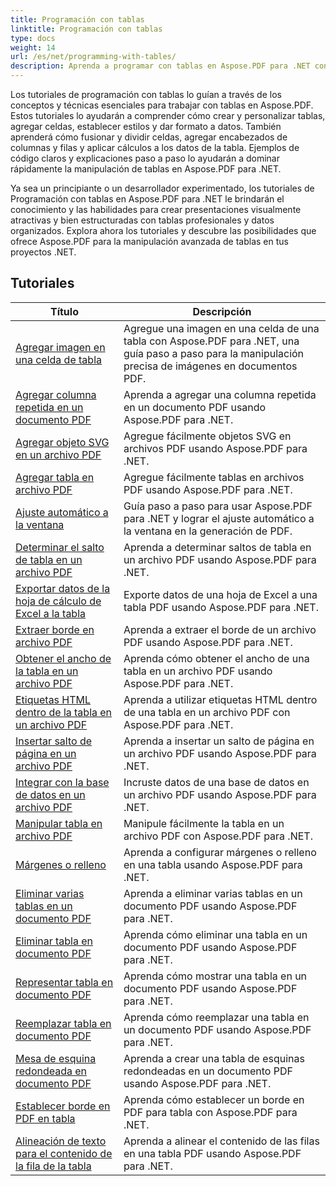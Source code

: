 ```yaml
---
title: Programación con tablas
linktitle: Programación con tablas
type: docs
weight: 14
url: /es/net/programming-with-tables/
description: Aprenda a programar con tablas en Aspose.PDF para .NET con tutoriales paso a paso.
---
```

Los tutoriales de programación con tablas lo guían a través de los conceptos y técnicas esenciales para trabajar con tablas en Aspose.PDF. Estos tutoriales lo ayudarán a comprender cómo crear y personalizar tablas, agregar celdas, establecer estilos y dar formato a datos. También aprenderá cómo fusionar y dividir celdas, agregar encabezados de columnas y filas y aplicar cálculos a los datos de la tabla. Ejemplos de código claros y explicaciones paso a paso lo ayudarán a dominar rápidamente la manipulación de tablas en Aspose.PDF para .NET.

Ya sea un principiante o un desarrollador experimentado, los tutoriales de Programación con tablas en Aspose.PDF para .NET le brindarán el conocimiento y las habilidades para crear presentaciones visualmente atractivas y bien estructuradas con tablas profesionales y datos organizados. Explora ahora los tutoriales y descubre las posibilidades que ofrece Aspose.PDF para la manipulación avanzada de tablas en tus proyectos .NET.

## Tutoriales
| Título | Descripción |
| --- | --- | 
| [Agregar imagen en una celda de tabla](./add-image-in-a-table-cell/) | Agregue una imagen en una celda de una tabla con Aspose.PDF para .NET, una guía paso a paso para la manipulación precisa de imágenes en documentos PDF. |  
| [Agregar columna repetida en un documento PDF](./add-repeating-column/) | Aprenda a agregar una columna repetida en un documento PDF usando Aspose.PDF para .NET. |  
| [Agregar objeto SVG en un archivo PDF](./add-svg-object/) | Agregue fácilmente objetos SVG en archivos PDF usando Aspose.PDF para .NET. |  
| [Agregar tabla en archivo PDF](./add-table/) | Agregue fácilmente tablas en archivos PDF usando Aspose.PDF para .NET. |  
| [Ajuste automático a la ventana](./auto-fit-to-window/) | Guía paso a paso para usar Aspose.PDF para .NET y lograr el ajuste automático a la ventana en la generación de PDF. |  
| [Determinar el salto de tabla en un archivo PDF](./determine-table-break/) | Aprenda a determinar saltos de tabla en un archivo PDF usando Aspose.PDF para .NET. |  
| [Exportar datos de la hoja de cálculo de Excel a la tabla](./export-excel-worksheet-data-to-table/) | Exporte datos de una hoja de Excel a una tabla PDF usando Aspose.PDF para .NET. |  
| [Extraer borde en archivo PDF](./extract-border/) | Aprenda a extraer el borde de un archivo PDF usando Aspose.PDF para .NET. |  
| [Obtener el ancho de la tabla en un archivo PDF](./get-table-width/) | Aprenda cómo obtener el ancho de una tabla en un archivo PDF usando Aspose.PDF para .NET. |  
| [Etiquetas HTML dentro de la tabla en un archivo PDF](./html-tags-inside-table/) | Aprenda a utilizar etiquetas HTML dentro de una tabla en un archivo PDF con Aspose.PDF para .NET. |  
| [Insertar salto de página en un archivo PDF](./insert-page-break/) | Aprenda a insertar un salto de página en un archivo PDF usando Aspose.PDF para .NET. |  
| [Integrar con la base de datos en un archivo PDF](./integrate-with-database/) | Incruste datos de una base de datos en un archivo PDF usando Aspose.PDF para .NET. |  
| [Manipular tabla en archivo PDF](./manipulate-table/) | Manipule fácilmente la tabla en un archivo PDF con Aspose.PDF para .NET. |  
| [Márgenes o relleno](./margins-or-padding/) | Aprenda a configurar márgenes o relleno en una tabla usando Aspose.PDF para .NET. |  
| [Eliminar varias tablas en un documento PDF](./remove-multiple-tables/) | Aprenda a eliminar varias tablas en un documento PDF usando Aspose.PDF para .NET. |  
| [Eliminar tabla en documento PDF](./remove-table/) | Aprenda cómo eliminar una tabla en un documento PDF usando Aspose.PDF para .NET. |  
| [Representar tabla en documento PDF](./render-table/) | Aprenda cómo mostrar una tabla en un documento PDF usando Aspose.PDF para .NET. |  
| [Reemplazar tabla en documento PDF](./replace-table/) | Aprenda cómo reemplazar una tabla en un documento PDF usando Aspose.PDF para .NET. |  
| [Mesa de esquina redondeada en documento PDF](./rounded-corner-table/) | Aprenda a crear una tabla de esquinas redondeadas en un documento PDF usando Aspose.PDF para .NET. |  
| [Establecer borde en PDF en tabla](./set-border/) | Aprenda cómo establecer un borde en PDF para tabla con Aspose.PDF para .NET. |  
| [Alineación de texto para el contenido de la fila de la tabla](./text-alignment-for-table-row-content/) | Aprenda a alinear el contenido de las filas en una tabla PDF usando Aspose.PDF para .NET. |  